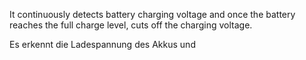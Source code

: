  It continuously detects battery charging voltage and once the battery reaches the full charge level, cuts off the charging voltage.

Es erkennt die Ladespannung des Akkus und 
